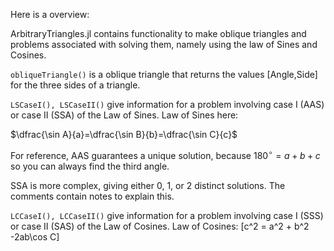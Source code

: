 Here is a overview:

ArbitraryTriangles.jl contains functionality to make oblique triangles and problems associated with solving them, namely using the law of Sines and Cosines.

`obliqueTriangle()` is a oblique triangle that returns the values [Angle,Side] for the three sides of a triangle.

`LSCaseI(), LSCaseII()` give information for a problem involving case I (AAS) or case II (SSA) of the Law of Sines. Law of Sines here:

$\dfrac{\sin A}{a}=\dfrac{\sin B}{b}=\dfrac{\sin C}{c}$

For reference, AAS guarantees a unique solution, because $180^{\circ}=a+b+c$ so you can always find the third angle.

SSA is more complex, giving either 0, 1, or 2 distinct solutions. The comments contain notes to explain this.

`LCCaseI(), LCCaseII()` give information for a problem involving case I (SSS) or case II (SAS) of the Law of Cosines. Law of Cosines:
\[c^2 = a^2 + b^2 -2ab\cos C\]

